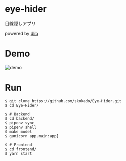 # eye-hider

目線隠しアプリ

powered by [dlib](https://github.com/davisking/dlib)

# Demo

![demo](docs/demo.gif)

# Run

```shell
$ git clone https://github.com/skokado/Eye-Hider.git
$ cd Eye-Hider/

$ # Backend
$ cd backend/
$ pipenv sync
$ pipenv shell
$ make model
$ gunicorn app.main:app]

$ # Frontend
$ cd frontend/
$ yarn start
```
